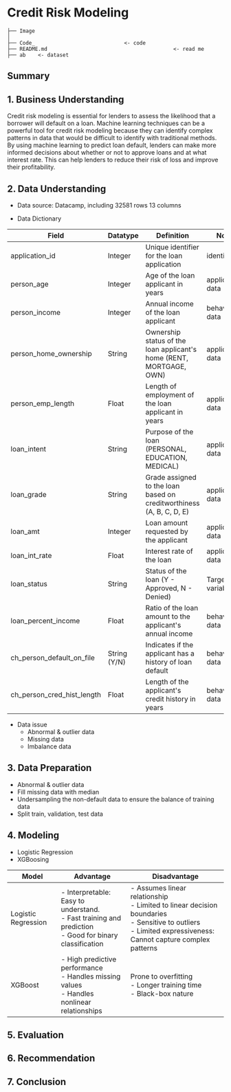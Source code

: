 # Credit Risk Modeling

```
├── Image                       
│
├── Code_                             <- code
├── README.md                                         <- read me
├── ab    <- dataset
```

## Summary

## 1. Business Understanding
Credit risk modeling is essential for lenders to assess the likelihood that a borrower will default on a loan. Machine learning techniques can be a powerful tool for credit risk modeling because they can identify complex patterns in data that would be difficult to identify with traditional methods. By using machine learning to predict loan default, lenders can make more informed decisions about whether or not to approve loans and at what interest rate. This can help lenders to reduce their risk of loss and improve their profitability.

## 2. Data Understanding
- Data source: Datacamp, including 32581 rows 13 columns
  
- Data Dictionary
  
| Field                    | Datatype   | Definition                                                          | Note                       |
|--------------------------|------------|---------------------------------------------------------------------|----------------------------|
| application_id           | Integer    | Unique identifier for the loan application                          | identifier                 |
| person_age               | Integer    | Age of the loan applicant in years                                  | application data           |
| person_income            | Integer    | Annual income of the loan applicant                                 | behavior data              |
| person_home_ownership    | String     | Ownership status of the loan applicant's home (RENT, MORTGAGE, OWN) | application data           |
| person_emp_length        | Float      | Length of employment of the loan applicant in years                 | application data           |
| loan_intent              | String     | Purpose of the loan (PERSONAL, EDUCATION, MEDICAL)                  | application data           |
| loan_grade               | String     | Grade assigned to the loan based on creditworthiness (A, B, C, D, E)| application data           |
| loan_amt                 | Integer    | Loan amount requested by the applicant                              | application data           |
| loan_int_rate            | Float      | Interest rate of the loan                                           | application data           |
| loan_status              | String     | Status of the loan (Y - Approved, N - Denied)                       | Target variable            |
| loan_percent_income      | Float      | Ratio of the loan amount to the applicant's annual income           | behavior data              |
| ch_person_default_on_file | String (Y/N) | Indicates if the applicant has a history of loan default         | behavior data              |
| ch_person_cred_hist_length| Float      | Length of the applicant's credit history in years                  | behavior data              |
  
- Data issue
  - Abnormal & outlier data
  - Missing data
  - Imbalance data 
## 3. Data Preparation
- Abnormal & outlier data
- Fill missing data with median
- Undersampling the non-default data to ensure the balance of training data
- Split train, validation, test data

## 4. Modeling
- Logistic Regression
- XGBoosing

| Model            | Advantage        | Disadvantage    |
|------------------|-----------------------------|-------------------------------------------------------|
| Logistic Regression | - Interpretable: Easy to understand. <br> - Fast training and prediction <br> - Good for binary classification| - Assumes linear relationship <br> - Limited to linear decision boundaries <br> - Sensitive to outliers <br> - Limited expressiveness: Cannot capture complex patterns |
| XGBoost             | - High predictive performance <br> - Handles missing values <br> - Handles nonlinear relationships| Prone to overfitting <br>- Longer training time <br>- Black-box nature|      
 
## 5. Evaluation

## 6. Recommendation

## 7. Conclusion
